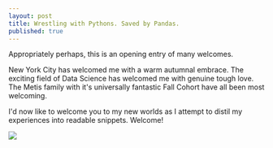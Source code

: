 ```yaml
---
layout: post
title: Wrestling with Pythons. Saved by Pandas.
published: true
---
```


Appropriately perhaps, this is an opening entry of many welcomes.

New York City has welcomed me with a warm autumnal embrace.
The exciting field of Data Science has welcomed me with genuine tough love.
The Metis family with it's universally fantastic Fall Cohort have all been most welcoming.

I'd now like to welcome you to my new worlds as I attempt to distil my experiences into readable snippets. Welcome!

![]({{site.baseurl}}/https://goo.gl/CLC8AC)
